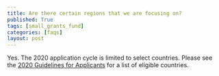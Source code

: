 ```yaml
---
title: Are there certain regions that we are focusing on?
published: True
tags: [small_grants_fund]
categories: [faqs]
layout: post
---
```

<div class="content">
	<p>
    Yes. The 2020 application cycle is limited to select countries. Please see the <a href="http://s3.amazonaws.com/gfw.blog/Training%20Guides/SGF/Guidelines%20for%20SGF%20Applicants%202020.pdf">2020 Guidelines for Applicants</a> for a list of eligible countries.
  </p>
</div>
